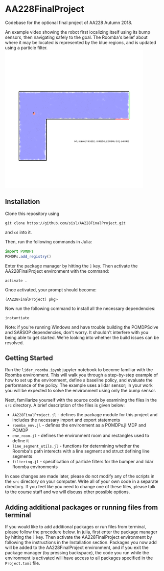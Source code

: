 # AA228FinalProject
Codebase for the optional final project of AA228 Autumn 2018.

An example video showing the robot first localizing itself using its bump sensors, then navigating safely to the goal. The Roomba's belief about where it may be located is represented by the blue regions, and is updated using a particle filter.
<img src="demo.gif" width="450">

## Installation
Clone this repository using
```
git clone https://github.com/sisl/AA228FinalProject.git
```
and `cd` into it.

Then, run the following commands in Julia:
```julia
import POMDPs
POMDPs.add_registry()
```

Enter the package manager by hitting the ```]``` key. Then activate the AA228FinalProject environment with the command:
```
activate .
```
Once activated, your prompt should become:
```
(AA228FinalProject) pkg> 
```
Now run the following command to install all the necessary dependencies:
```
instantiate
```
Note: if you're running Windows and have trouble building the POMDPSolve and SARSOP dependencies, don't worry. It shouldn't interfere with you being able to get started. We're looking into whether the build issues can be resolved. 


## Getting Started
Run the ```lidar_roomba.ipynb``` jupyter notebook to become familiar with the Roomba environment. This will walk you through a step-by-step example of how to set up the environment, define a baseline policy, and evaluate the performance of the policy. The example uses a lidar sensor; in your work you will be expected to solve the environment using only the bump sensor. 

Next, familiarize yourself with the source code by examining the files in the ```src``` directory. A brief description of the files is given below:
* ```AA228FinalProject.jl``` - defines the package module for this project and includes the necessary import and export statements
* ```roomba_env.jl``` - defines the environment as a POMDPs.jl MDP and POMDP
* ```env_room.jl``` - defines the environment room and rectangles used to define it
* ```line_segment_utils.jl``` - functions for determining whether the Roomba's path interects with a line segment and struct defining line segments
* ```filtering.jl``` - specification of particle filters for the bumper and lidar Roomba environments

In case changes are made later, please do not modify any of the scripts in the ``src`` directory on your computer. Write all of your own code in a separate directory. If you feel like you need to change one of these files, please talk to the course staff and we will discuss other possible options.

## Adding additional packages or running files from terminal
If you would like to add additional packages or run files from terminal, please follow the procedure below.
In julia, first enter the package manager by hitting the ```]``` key. Then activate the AA228FinalProject environment by following the instructions in the Installation section. Packages you now add will be added to the AA228FinalProject environment, and if you exit the package manager (by pressing backspace), the code you run while the environment is activated will have access to all packages specified in the ```Project.toml``` file.

